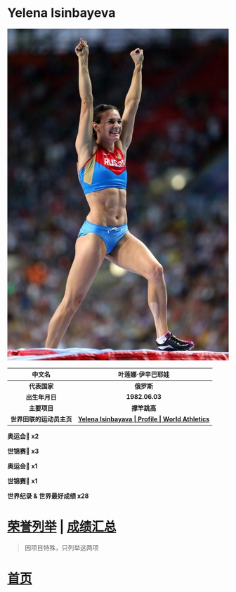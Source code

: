 # Yelena Isinbayeva

![](./Picture.jpg)

|          中文名          |                      叶莲娜·伊辛巴耶娃                       |
| :----------------------: | :----------------------------------------------------------: |
|       **代表国家**       |                          **俄罗斯**                          |
|      **出生年月日**      |                        **1982.06.03**                        |
|       **主要项目**       |                         **撑竿跳高**                         |
| **世界田联的运动员主页** | **[Yelena Isinbayava \| Profile \| World Athletics](https://worldathletics.org/athletes/_/14297931)** |

**奥运会🥇 x2**

**世锦赛🥇 x3**

**奥运会🥉 x1**

**世锦赛🥉 x1**

**世界纪录 & 世界最好成绩 x28**

# [荣誉列举](./Honors.md) | [成绩汇总](./Results.md)

> 因项目特殊，只列举这两项

# [首页](../../../../README.md)